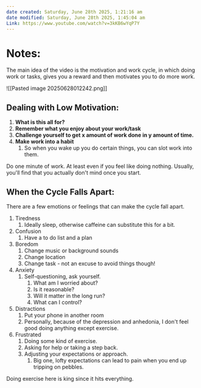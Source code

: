 ```yaml
---
date created: Saturday, June 28th 2025, 1:21:16 am
date modified: Saturday, June 28th 2025, 1:45:04 am
Link: https://www.youtube.com/watch?v=3kKB6wYqP7Y
---
```


# Notes:

The main idea of the video is the motivation and work cycle, in which doing work or tasks, gives you a reward and then motivates you to do more work.

![[Pasted image 20250628012242.png]]
## Dealing with Low Motivation:

1. **What is this all for?**
2. **Remember what you enjoy about your work/task**
3. **Challenge yourself to get x amount of work done in y amount of time.**
4. **Make work into a habit**
	1. So when you wake up you do certain things, you can slot work into them.

Do one minute of work. At least even if you feel like doing nothing. Usually, you'll find that you actually don't mind once you start.

## When the Cycle Falls Apart:

 There are a few emotions or feelings that can make the cycle fall apart.

1. Tiredness
	1. Ideally sleep, otherwise caffeine can substitute this for a bit.
2. Confusion
	1. Have a to do list and a plan
3. Boredom
	1. Change music or background sounds
	2. Change location
	3. Change task - not an excuse to avoid things though!
4. Anxiety
	1. Self-questioning, ask yourself.
		1. What am I worried about?
		2. Is it reasonable?
		3. Will it matter in the long run?
		4. What can I control?
5. Distractions
	1. Put your phone in another room
	2. Personally, because of the depression and anhedonia, I don't feel good doing anything except exercise.
6. Frustrated
	1. Doing some kind of exercise.
	2. Asking for help or taking a step back.
	3. Adjusting your expectations or approach.
		1. Big one, lofty expectations can lead to pain when you end up tripping on pebbles.

Doing exercise here is king since it hits everything.
